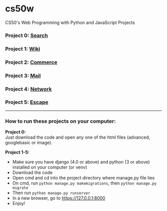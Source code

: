 # cs50w

CS50's Web Programming with Python and JavaScript Projects

### Project 0: [Search](https://github.com/Tarctic/cs50w/tree/main/search)

### Project 1: [Wiki](https://github.com/Tarctic/cs50w/tree/main/wiki)

### Project 2: [Commerce](https://github.com/Tarctic/cs50w/tree/main/commerce)

### Project 3: [Mail](https://github.com/Tarctic/cs50w/tree/main/mail)

### Project 4: [Network](https://github.com/Tarctic/cs50w/tree/main/network)

### Project 5: [Escape](https://github.com/Tarctic/cs50w/tree/main/capstone)

---

### How to run these projects on your computer:

**Project 0:**  
Just download the code and open any one of the html files (advanced, googlebasic or image).

**Project 1-5:**
- Make sure you have django (4.0 or above) and python (3 or above) installed on your computer (or venv)
- Download the code
- Open cmd and cd into the project directory where manage.py file lies
- On cmd, run `python manage.py makemigrations`, then `python manage.py migrate`
- Then run `python manage.py runserver`
- In a new browser, go to https://127.0.0.1:8000
- Enjoy!

